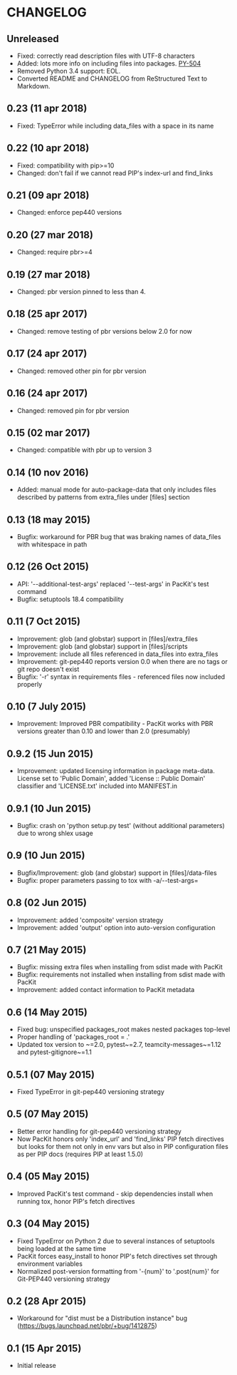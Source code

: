 # CHANGELOG

## Unreleased

  - Fixed: correctly read description files with UTF-8 characters
  - Added: lots more info on including files into packages.
    [PY-504](https://jira.ncbi.nlm.nih.gov/browse/PY-504)
  - Removed Python 3.4 support: EOL.
  - Converted README and CHANGELOG from ReStructured Text to Markdown.

## 0.23 (11 apr 2018)

  - Fixed: TypeError while including data\_files with a space in its
    name

## 0.22 (10 apr 2018)

  - Fixed: compatibility with pip\>=10
  - Changed: don't fail if we cannot read PIP's index-url and
    find\_links

## 0.21 (09 apr 2018)

  - Changed: enforce pep440 versions

## 0.20 (27 mar 2018)

  - Changed: require pbr\>=4

## 0.19 (27 mar 2018)

  - Changed: pbr version pinned to less than 4.

## 0.18 (25 apr 2017)

  - Changed: remove testing of pbr versions below 2.0 for now

## 0.17 (24 apr 2017)

  - Changed: removed other pin for pbr version

## 0.16 (24 apr 2017)

  - Changed: removed pin for pbr version

## 0.15 (02 mar 2017)

  - Changed: compatible with pbr up to version 3

## 0.14 (10 nov 2016)

  - Added: manual mode for auto-package-data that only includes files
    described by patterns from extra\_files under \[files\] section

## 0.13 (18 may 2015)

  - Bugfix: workaround for PBR bug that was braking names of data\_files
    with whitespace in path

## 0.12 (26 Oct 2015)

  - API: '--additional-test-args' replaced '--test-args' in PacKit's
    test command
  - Bugfix: setuptools 18.4 compatibility

## 0.11 (7 Oct 2015)

  - Improvement: glob (and globstar) support in \[files\]/extra\_files
  - Improvement: glob (and globstar) support in \[files\]/scripts
  - Improvement: include all files referenced in data\_files into
    extra\_files
  - Improvement: git-pep440 reports version 0.0 when there are no tags
    or git repo doesn't exist
  - Bugfix: '-r' syntax in requirements files - referenced files now
    included properly

## 0.10 (7 July 2015)

  - Improvement: Improved PBR compatibility - PacKit works with PBR
    versions greater than 0.10 and lower than 2.0 (presumably)

## 0.9.2 (15 Jun 2015)

  - Improvement: updated licensing information in package meta-data.
    License set to 'Public Domain', added 'License :: Public Domain'
    classifier and 'LICENSE.txt' included into MANIFEST.in

## 0.9.1 (10 Jun 2015)

  - Bugfix: crash on 'python setup.py test' (without additional
    parameters) due to wrong shlex usage

## 0.9 (10 Jun 2015)

  - Bugfix/Improvement: glob (and globstar) support in
    \[files\]/data-files
  - Bugfix: proper parameters passing to tox with -a/--test-args=

## 0.8 (02 Jun 2015)

  - Improvement: added 'composite' version strategy
  - Improvement: added 'output' option into auto-version configuration

## 0.7 (21 May 2015)

  - Bugfix: missing extra files when installing from sdist made with
    PacKit
  - Bugfix: requirements not installed when installing from sdist made
    with PacKit
  - Improvement: added contact information to PacKit metadata

## 0.6 (14 May 2015)

  - Fixed bug: unspecified packages\_root makes nested packages
    top-level
  - Proper handling of 'packages\_root = .'
  - Updated tox version to ~=2.0, pytest~=2.7, teamcity-messages~=1.12
    and pytest-gitignore~=1.1

## 0.5.1 (07 May 2015)

  - Fixed TypeError in git-pep440 versioning strategy

## 0.5 (07 May 2015)

  - Better error handling for git-pep440 versioning strategy
  - Now PacKit honors only 'index\_url' and 'find\_links' PIP fetch
    directives but looks for them not only in env vars but also in PIP
    configuration files as per PIP docs (requires PIP at least 1.5.0)

## 0.4 (05 May 2015)

  - Improved PacKit's test command - skip dependencies install when
    running tox, honor PIP's fetch directives

## 0.3 (04 May 2015)

  - Fixed TypeError on Python 2 due to several instances of setuptools
    being loaded at the same time
  - PacKit forces easy\_install to honor PIP's fetch directives set
    through environment variables
  - Normalized post-version formatting from '-{num}' to '.post{num}' for
    Git-PEP440 versioning strategy

## 0.2 (28 Apr 2015)

  - Workaround for "dist must be a Distribution instance" bug
    (<https://bugs.launchpad.net/pbr/+bug/1412875>)

## 0.1 (15 Apr 2015)

  - Initial release
